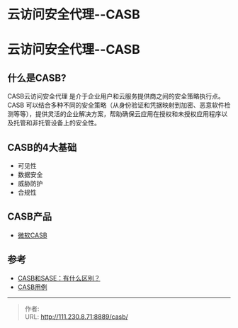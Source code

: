 # 云访问安全代理--CASB


<!--more-->
# 云访问安全代理--CASB
## 什么是CASB?
CASB云访问安全代理 是介于企业用户和云服务提供商之间的安全策略执行点。CASB 可以结合多种不同的安全策略（从身份验证和凭据映射到加密、恶意软件检测等等），提供灵活的企业解决方案，帮助确保云应用在授权和未授权应用程序以及托管和非托管设备上的安全性。

## CASB的4大基础
- 可见性
- 数据安全
- 威胁防护
- 合规性

## CASB产品
- [微软CASB](https://www.microsoft.com/zh-cn/security/business/security-101/what-is-a-cloud-access-security-broker-casb#four-cornerstones-of-casbs)

## 参考
- [CASB和SASE：有什么区别？](https://searchsecurity.techtarget.com.cn/11-26503/)
- [CASB用例](https://query.prod.cms.rt.microsoft.com/cms/api/am/binary/RE3nibJ)


---

> 作者:   
> URL: http://111.230.8.71:8889/casb/  

